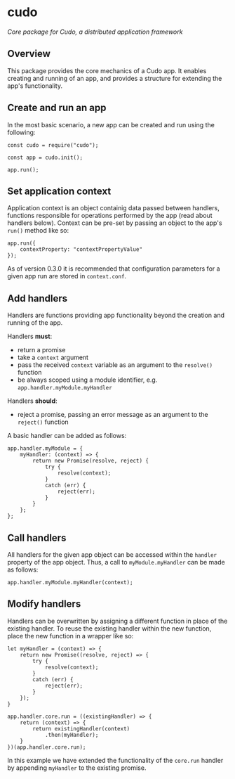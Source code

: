 # cudo

*Core package for Cudo, a distributed application framework*

## Overview
This package provides the core mechanics of a Cudo app. It enables creating and running of an app, and provides a structure for extending the app's functionality.

## Create and run an app
In the most basic scenario, a new app can be created and run using the following:
```
const cudo = require("cudo");

const app = cudo.init();

app.run();
```

## Set application context
Application context is an object containig data passed between handlers, functions responsible for operations performed by the app (read about handlers below). Context can be pre-set by passing an object to the app's `run()` method like so:
```
app.run({
	contextProperty: "contextPropertyValue"
});
```

As of version 0.3.0 it is recommended that configuration parameters for a given app run are stored in `context.conf`.

## Add handlers
Handlers are functions providing app functionality beyond the creation and running of the app. 

Handlers **must**:
- return a promise
- take a `context` argument
- pass the received `context` variable as an argument to the `resolve()` function
- be always scoped using a module identifier, e.g. `app.handler.myModule.myHandler`

Handlers **should**:
- reject a promise, passing an error message as an argument to the `reject()` function

A basic handler can be added as follows:
```
app.handler.myModule = {
	myHandler: (context) => {
		return new Promise(resolve, reject) {
			try {
				resolve(context);
			}
			catch (err) {
				reject(err);
			}
		}
	};
};
```

## Call handlers
All handlers for the given app object can be accessed within the `handler` property of the app object. Thus, a call to `myModule.myHandler` can be made as follows:
```
app.handler.myModule.myHandler(context);
```

## Modify handlers
Handlers can be overwritten by assigning a different function in place of the existing handler. To reuse the existing handler within the new function, place the new function in a wrapper like so:
```
let myHandler = (context) => {
	return new Promise((resolve, reject) => {
		try {
			resolve(context);
		}
		catch (err) {
			reject(err);
		}
	});
}

app.handler.core.run = ((existingHandler) => {
    return (context) => {
        return existingHandler(context)
            .then(myHandler);
    }
})(app.handler.core.run);
```
In this example we have extended the functionality of the `core.run` handler by appending `myHandler` to the existing promise.
